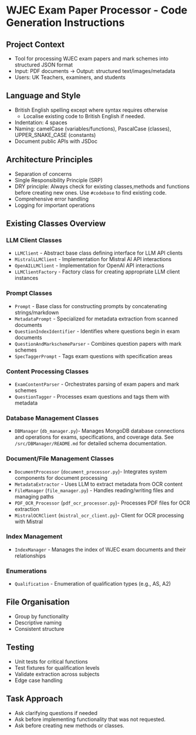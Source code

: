 # WJEC Exam Paper Processor - Code Generation Instructions

## Project Context

- Tool for processing WJEC exam papers and mark schemes into structured JSON format
- Input: PDF documents → Output: structured text/images/metadata
- Users: UK Teachers, examiners, and students

## Language and Style

- British English spelling except where syntax requires otherwise
  - Localise existing code to British English if needed.
- Indentation: 4 spaces
- Naming: camelCase (variables/functions), PascalCase (classes), UPPER_SNAKE_CASE (constants)
- Document public APIs with JSDoc

## Architecture Principles

- Separation of concerns
- Single Responsibility Principle (SRP)
- DRY principle: Always check for existing classes,methods and functions before creating new ones. Use `#codebase` to find existing code.
- Comprehensive error handling
- Logging for important operations

## Existing Classes Overview

### LLM Client Classes

- `LLMClient` - Abstract base class defining interface for LLM API clients
- `MistralLLMClient` - Implementation for Mistral AI API interactions
- `OpenAILLMClient` - Implementation for OpenAI API interactions
- `LLMClientFactory` - Factory class for creating appropriate LLM client instances

### Prompt Classes

- `Prompt` - Base class for constructing prompts by concatenating strings/markdown
- `MetadataPrompt` - Specialized for metadata extraction from scanned documents
- `QuestionIndexIdentifier` - Identifies where questions begin in exam documents
- `QuestionAndMarkschemeParser` - Combines question papers with mark schemes
- `SpecTaggerPrompt` - Tags exam questions with specification areas

### Content Processing Classes

- `ExamContentParser` - Orchestrates parsing of exam papers and mark schemes
- `QuestionTagger` - Processes exam questions and tags them with metadata

### Database Management Classes

- `DBManager` (`db_manager.py`)- Manages MongoDB database connections and operations for exams, specifications, and coverage data. See `/src/DBManager/README.md` for detailed schema documentation.

### Document/File Management Classes

- `DocumentProcessor` (`document_processor.py`)- Integrates system components for document processing
- `MetadataExtractor` - Uses LLM to extract metadata from OCR content
- `FileManager` (`file_manager.py`) - Handles reading/writing files and managing paths
- `PDF_OCR_Processor` (`pdf_ocr_processor.py`)- Processes PDF files for OCR extraction
- `MistralOCRClient` (`mistral_ocr_client.py`)- Client for OCR processing with Mistral

### Index Management

- `IndexManager` - Manages the index of WJEC exam documents and their relationships

### Enumerations

- `Qualification` - Enumeration of qualification types (e.g., AS, A2)

## File Organisation

- Group by functionality
- Descriptive naming
- Consistent structure

## Testing

- Unit tests for critical functions
- Test fixtures for qualification levels
- Validate extraction across subjects
- Edge case handling

## Task Approach
  
- Ask clarifying questions if needed
- Ask before implementing functionality that was not requested.
- Ask before creating new methods or classes.
